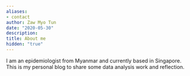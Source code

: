 ```yaml
---
aliases:
- contact
author: Zaw Myo Tun
date: "2020-05-30"
description: 
title: About me
hidden: "true"
---
```


I am an epidemiologist from Myanmar and currently based in Singapore. This is my personal blog to share some data analysis work and reflection.


